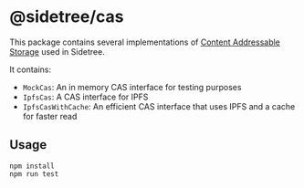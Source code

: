# @sidetree/cas

This package contains several implementations of [Content Addressable Storage](https://en.wikipedia.org/wiki/Content-addressable_storage) used in Sidetree.

It contains:
- `MockCas`: An in memory CAS interface for testing purposes
- `IpfsCas`: A CAS interface for IPFS
- `IpfsCasWithCache`: An efficient CAS interface that uses IPFS and a cache for faster read

## Usage

```
npm install
npm run test
```
